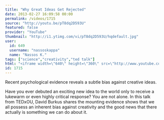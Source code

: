 ```yaml
---
title: "Why Great Ideas Get Rejected"
date: 2013-02-27 16:09:58 00:00
permalink: /videos/1715
source: "http://youtu.be/pT8dq2D593U"
featured: false
provider: "YouTube"
thumbnail: "http://i1.ytimg.com/vi/pT8dq2D593U/hqdefault.jpg"
user:
  id: 649
  username: "nassoskappa"
  name: "Nassos K."
tags: ["science","creativity","ted talk"]
html: "<iframe width=\"640\" height=\"360\" src=\"http://www.youtube.com/embed/pT8dq2D593U?wmode=transparent&feature=oembed\" frameborder=\"0\" allowfullscreen></iframe>"
id: 1715
---
```


Recent psychological evidence reveals a subtle bias against creative ideas.

Have you ever debuted an exciting new idea to the world only to receive a lukewarm or even highly critical response? You are not alone. In this talk from TEDxOU, David Burkus shares the mounting evidence shows that we all possess an inherent bias against creativity and the good news that there actually is something we can do about it.